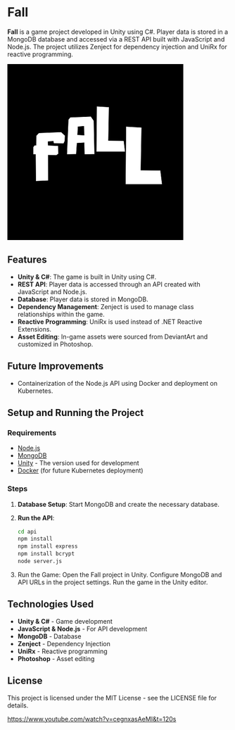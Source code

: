# Fall


**Fall** is a game project developed in Unity using C#. Player data is stored in a MongoDB database and accessed via a REST API built with JavaScript and Node.js. The project utilizes Zenject for dependency injection and UniRx for reactive programming.

<img src="https://github.com/OzgeKocaoglu/Fall/blob/master/Fall/docs/fall%20banner.png" alt="logo" width="400" height="auto" />

## Features

- **Unity & C#**: The game is built in Unity using C#.
- **REST API**: Player data is accessed through an API created with JavaScript and Node.js.
- **Database**: Player data is stored in MongoDB.
- **Dependency Management**: Zenject is used to manage class relationships within the game.
- **Reactive Programming**: UniRx is used instead of .NET Reactive Extensions.
- **Asset Editing**: In-game assets were sourced from DeviantArt and customized in Photoshop.

## Future Improvements

- Containerization of the Node.js API using Docker and deployment on Kubernetes.

## Setup and Running the Project

### Requirements

- [Node.js](https://nodejs.org/)
- [MongoDB](https://www.mongodb.com/)
- [Unity](https://unity.com/) - The version used for development
- [Docker](https://www.docker.com/) (for future Kubernetes deployment)

### Steps

1. **Database Setup**: Start MongoDB and create the necessary database.

2. **Run the API**:
   ```bash
   cd api
   npm install
   npm install express
   npm install bcrypt
   node server.js

   
3. Run the Game:
Open the Fall project in Unity.
Configure MongoDB and API URLs in the project settings.
Run the game in the Unity editor.

## Technologies Used
- **Unity & C#** - Game development
- **JavaScript & Node.js** - For API development
- **MongoDB** - Database
- **Zenject** - Dependency Injection
- **UniRx** - Reactive programming
- **Photoshop** - Asset editing

## License
This project is licensed under the MIT License - see the LICENSE file for details.


https://www.youtube.com/watch?v=cegnxasAeMI&t=120s

